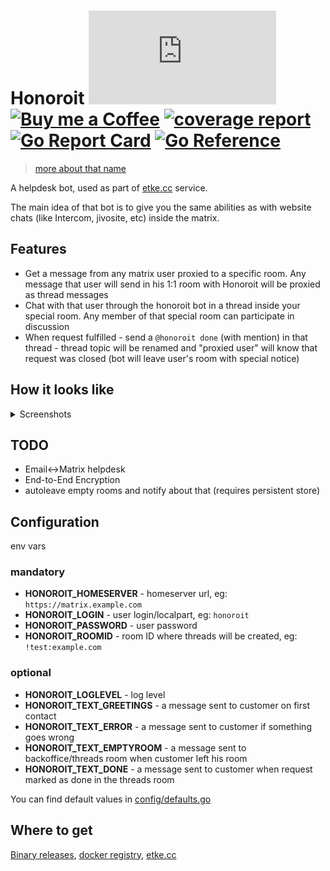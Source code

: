# Honoroit [![Matrix](https://img.shields.io/matrix/honoroit:etke.cc?logo=matrix&style=for-the-badge)](https://matrix.to/#/#honoroit:etke.cc) [![Buy me a Coffee](https://shields.io/badge/donate-buy%20me%20a%20coffee-green?logo=buy-me-a-coffee&style=for-the-badge)](https://buymeacoffee.com/etkecc) [![coverage report](https://gitlab.com/etke.cc/honoroit/badges/main/coverage.svg)](https://gitlab.com/etke.cc/honoroit/-/commits/main) [![Go Report Card](https://goreportcard.com/badge/gitlab.com/etke.cc/honoroit)](https://goreportcard.com/report/gitlab.com/etke.cc/honoroit) [![Go Reference](https://pkg.go.dev/badge/gitlab.com/etke.cc/honoroit.svg)](https://pkg.go.dev/gitlab.com/etke.cc/honoroit)

> [more about that name](https://finalfantasy.fandom.com/wiki/Honoroit_Banlardois)

A helpdesk bot, used as part of [etke.cc](https://etke.cc) service.

The main idea of that bot is to give you the same abilities as with website chats (like Intercom, jivosite, etc) inside the matrix.

## Features

* Get a message from any matrix user proxied to a specific room. Any message that user will send in his 1:1 room with Honoroit will be proxied as thread messages
* Chat with that user through the honoroit bot in a thread inside your special room. Any member of that special room can participate in discussion
* When request fulfilled - send a `@honoroit done` (with mention) in that thread - thread topic will be renamed and "proxied user" will know that request was closed (bot will leave user's room with special notice)

## How it looks like

<details>
<summary>Screenshots</summary>

### Step 1: a matrix user (customer) sends a message to Honoroit bot in direct 1:1 chat

![step 1](contrib/screenshots/1.customer sends a message.png)

### Step 2: a new thread created in the backoffice room

![step 2](contrib/screenshots/2.a new thread created in the backoffice room.png)

### Step 3: operator(-s) chat with customer in that thread

![step 3](contrib/screenshots/3.operator(-s) chat with customer in that thread.png)

### Step 4: customer sees that like a direct 1:1 chat with honoroit user

![step 4](contrib/screenshots/4.customer sees that like a direct 1:1 chat with honoroit user.png)

### Step 5: operator closes the request

![step 5](contrib/screenshots/5.operator closes the request.png)

### Step 6: customer receives special message and bot leaves the room

![step 6](contrib/screenshots/6.customer receives special message and bot leaves the room.png)

</details>

## TODO

* Email<->Matrix helpdesk
* End-to-End Encryption
* autoleave empty rooms and notify about that (requires persistent store)


## Configuration

env vars

### mandatory

* **HONOROIT_HOMESERVER** - homeserver url, eg: `https://matrix.example.com`
* **HONOROIT_LOGIN** - user login/localpart, eg: `honoroit`
* **HONOROIT_PASSWORD** - user password
* **HONOROIT_ROOMID** - room ID where threads will be created, eg: `!test:example.com`

### optional

* **HONOROIT_LOGLEVEL** - log level
* **HONOROIT_TEXT_GREETINGS** - a message sent to customer on first contact
* **HONOROIT_TEXT_ERROR** - a message sent to customer if something goes wrong
* **HONOROIT_TEXT_EMPTYROOM** - a message sent to backoffice/threads room when customer left his room
* **HONOROIT_TEXT_DONE** - a message sent to customer when request marked as done in the threads room

You can find default values in [config/defaults.go](config/defaults.go)

## Where to get

[Binary releases](https://gitlab.com/etke.cc/honoroit/-/releases), [docker registry](https://gitlab.com/etke.cc/honoroit/container_registry), [etke.cc](https://etke.cc)

